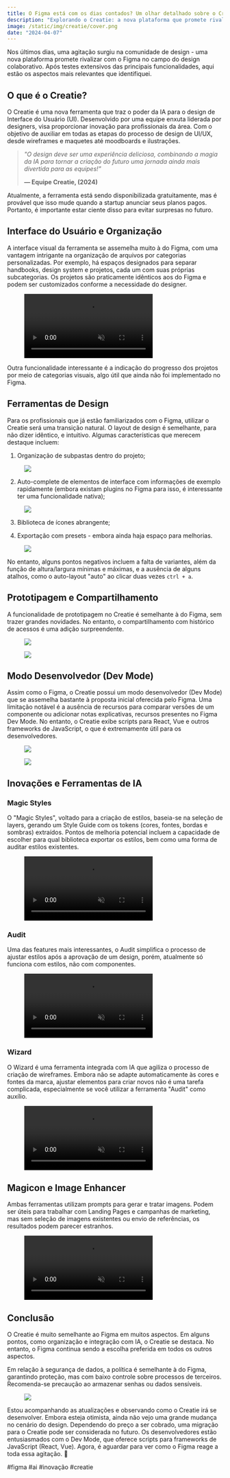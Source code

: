 ```yaml
---
title: O Figma está com os dias contados? Um olhar detalhado sobre o Creatie.
description: "Explorando o Creatie: a nova plataforma que promete rivalizar com o Figma no mundo do design colaborativo."
image: /static/img/creatie/cover.png
date: "2024-04-07"
---
```


Nos últimos dias, uma agitação surgiu na comunidade de design - uma nova plataforma promete rivalizar com o Figma no campo do design colaborativo. Após testes extensivos das principais funcionalidades, aqui estão os aspectos mais relevantes que identifiquei.

## O que é o Creatie?
O Creatie é uma nova ferramenta que traz o poder da IA para o design de Interface do Usuário (UI). Desenvolvido por uma equipe enxuta liderada por designers, visa proporcionar inovação para profissionais da área. Com o objetivo de auxiliar em todas as etapas do processo de design de UI/UX, desde wireframes e maquetes até moodboards e ilustrações.

> *"O design deve ser uma experiência deliciosa, combinando a magia da IA para tornar a criação do futuro uma jornada ainda mais divertida para as equipes!"*
>
> **— Equipe Creatie, (2024)**

Atualmente, a ferramenta está sendo disponibilizada gratuitamente, mas é provável que isso mude quando a startup anunciar seus planos pagos. Portanto, é importante estar ciente disso para evitar surpresas no futuro.

## Interface do Usuário e Organização
A interface visual da ferramenta se assemelha muito à do Figma, com uma vantagem intrigante na organização de arquivos por categorias personalizadas. Por exemplo, há espaços designados para separar handbooks, design system e projetos, cada um com suas próprias subcategorias. Os projetos são praticamente idênticos aos do Figma e podem ser customizados conforme a necessidade do designer.

<figure>
  <video autoplay loop muted class="post-image-full">
    <source src="/static/img/creatie/dashboard.mp4" type="video/mp4">
    Your browser does not support the video tag.
  </video>
</figure>

Outra funcionalidade interessante é a indicação do progresso dos projetos por meio de categorias visuais, algo útil que ainda não foi implementado no Figma.

## Ferramentas de Design
Para os profissionais que já estão familiarizados com o Figma, utilizar o Creatie será uma transição natural. O layout de design é semelhante, para não dizer idêntico, e intuitivo. Algumas características que merecem destaque incluem:
  1. Organização de subpastas dentro do projeto;
   <figure>
  <img class="post-image-full" src="/static/img/creatie/pageCategories.gif">
</figure>

  2. Auto-complete de elementos de interface com informações de exemplo rapidamente (embora existam plugins no Figma para isso, é interessante ter uma funcionalidade nativa);
   <figure>
  <img class="post-image-full" src="/static/img/creatie/autoComplete.gif">
</figure>

  3. Biblioteca de ícones abrangente;

  4. Exportação com presets - embora ainda haja espaço para melhorias.
   <figure>
  <img class="post-image-full" src="/static/img/creatie/exportPresets.png">
</figure>

No entanto, alguns pontos negativos incluem a falta de variantes, além da função de altura/largura mínimas e máximas, e a ausência de alguns atalhos, como o auto-layout "auto" ao clicar duas vezes `ctrl + a`.

## Prototipagem e Compartilhamento
A funcionalidade de prototipagem no Creatie é semelhante à do Figma, sem trazer grandes novidades. No entanto, o compartilhamento com histórico de acessos é uma adição surpreendente.
   <figure>
  <img class="post-image-full" src="/static/img/creatie/prototype.png">
</figure>
   <figure>
  <img class="post-image-full" src="/static/img/creatie/history.png">
</figure>

## Modo Desenvolvedor (Dev Mode)
Assim como o Figma, o Creatie possui um modo desenvolvedor (Dev Mode) que se assemelha bastante à proposta inicial oferecida pelo Figma. Uma limitação notável é a ausência de recursos para comparar versões de um componente ou adicionar notas explicativas, recursos presentes no Figma Dev Mode. No entanto, o Creatie exibe scripts para React, Vue e outros frameworks de JavaScript, o que é extremamente útil para os desenvolvedores.
   <figure>
  <img class="post-image-full" src="/static/img/creatie/devMode-1.png">
</figure>
   <figure>
  <img class="post-image-full" src="/static/img/creatie/devMode-2.png">
</figure>


## Inovações e Ferramentas de IA
  ### Magic Styles
  O "Magic Styles", voltado para a criação de estilos, baseia-se na seleção de layers, gerando um Style Guide com os tokens (cores, fontes, bordas e sombras) extraídos. Pontos de melhoria potencial incluem a capacidade de escolher para qual biblioteca exportar os estilos, bem como uma forma de auditar estilos existentes.
  <figure>
  <video autoplay loop muted class="post-image-full">
    <source src="/static/img/creatie/styles.mp4" type="video/mp4">
    Your browser does not support the video tag.
  </video>
</figure>

  ### Audit
  Uma das features mais interessantes, o Audit simplifica o processo de ajustar estilos após a aprovação de um design, porém, atualmente só funciona com estilos, não com componentes.
  <figure>
  <video autoplay loop muted class="post-image-full">
    <source src="/static/img/creatie/audit.mp4" type="video/mp4">
    Your browser does not support the video tag.
  </video>
</figure>

  ### Wizard
  O Wizard é uma ferramenta integrada com IA que agiliza o processo de criação de wireframes. Embora não se adapte automaticamente às cores e fontes da marca, ajustar elementos para criar novos não é uma tarefa complicada, especialmente se você utilizar a ferramenta "Audit" como auxílio.
  <figure>
  <video autoplay loop muted class="post-image-full">
    <source src="/static/img/creatie/wizard.mp4" type="video/mp4">
    Your browser does not support the video tag.
  </video>
</figure>

## Magicon e Image Enhancer
Ambas ferramentas utilizam prompts para gerar e tratar imagens. Podem ser úteis para trabalhar com Landing Pages e campanhas de marketing, mas sem seleção de imagens existentes ou envio de referências, os resultados podem parecer estranhos.

  <figure>
  <video autoplay loop muted class="post-image-full">
    <source src="/static/img/creatie/imagicon.mp4" type="video/mp4">
    Your browser does not support the video tag.
  </video>
</figure>

## Conclusão
O Creatie é muito semelhante ao Figma em muitos aspectos. Em alguns pontos, como organização e integração com IA, o Creatie se destaca. No entanto, o Figma continua sendo a escolha preferida em todos os outros aspectos.

Em relação à segurança de dados, a política é semelhante à do Figma, garantindo proteção, mas com baixo controle sobre processos de terceiros. Recomenda-se precaução ao armazenar senhas ou dados sensíveis.

   <figure>
  <img class="post-image-full" src="/static/img/creatie/cover.png">
</figure>

Estou acompanhando as atualizações e observando como o Creatie irá se desenvolver. Embora esteja otimista, ainda não vejo uma grande mudança no cenário do design. Dependendo do preço a ser cobrado, uma migração para o Creatie pode ser considerada no futuro. Os desenvolvedores estão entusiasmados com o Dev Mode, que oferece scripts para frameworks de JavaScript (React, Vue). Agora, é aguardar para ver como o Figma reage a toda essa agitação. 👀

#figma #ai #inovação #creatie